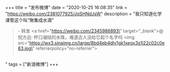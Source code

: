 +++
title = "发布微博"
date = "2020-10-25 16:08:35"
link = "https://weibo.com/2381077925/JqSHNdJsW"
description = "我只知道化学课管这个叫“聚集成水滴”<br><blockquote> - 转发 <a href=\"https://weibo.com/2345986893\" target=\"_blank\">@倪方远</a>: 杯口凝结的水珠，难道古人没给它起个名字吗 <img src=\"https://wx3.sinaimg.cn/large/8bd4eb4dly1gk1xegx3s1j22c02c0e83.jpg\" referrerpolicy=\"no-referrer\"><br><br></blockquote>"
tags = ["新浪微博"]
+++
